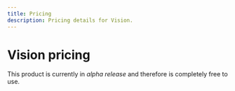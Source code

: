 ```yaml
---
title: Pricing
description: Pricing details for Vision.
---
```


# Vision pricing

This product is currently in _alpha release_ and therefore is completely free to use.
